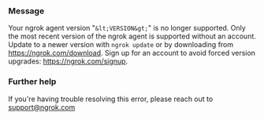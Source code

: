 
### Message
Your ngrok agent version "`&lt;VERSION&gt;`" is no longer supported. Only the most recent version of the ngrok agent is supported without an account.
Update to a newer version with `ngrok update` or by downloading from https://ngrok.com/download.
Sign up for an account to avoid forced version upgrades: https://ngrok.com/signup.

### Further help
If you're having trouble resolving this error, please reach out to [support@ngrok.com](mailto:support@ngrok.com?subject=Help%20with%20ERR_NGROK_120)

